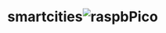# smartcities![raspbPico](https://user-images.githubusercontent.com/125506518/219489552-a02c9c55-1c30-4474-accf-235a417fcaef.JPG)
